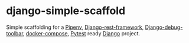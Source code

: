 # django-simple-scaffold
Simple scaffolding for a [Pipenv](https://docs.pipenv.org/),
[Django-rest-framework](http://www.django-rest-framework.org/),
[Django-debug-toolbar](https://django-debug-toolbar.readthedocs.io/en/stable/),
[docker-compose](https://docs.docker.com/compose/),
[Pytest](https://docs.pytest.org/en/latest/) ready [Django](https://www.djangoproject.com/) project.
